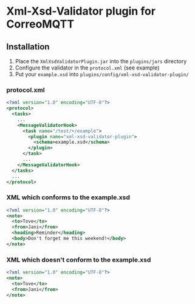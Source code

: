 # Xml-Xsd-Validator plugin for CorreoMQTT

## Installation
1. Place the `XmlXsdValidatorPlugin.jar` into the `plugins/jars` directory  
2. Configure the validator in the `protocol.xml` (see example)
3. Put your `example.xsd` into `plugins/config/xml-xsd-validator-plugin/`
### protocol.xml
```xml
<?xml version="1.0" encoding="UTF-8"?>
<protocol>
  <tasks>
    ...
    <MessageValidatorHook>
      <task name="/test/+/example">
        <plugin name="xml-xsd-validator-plugin">
          <schema>example.xsd</schema>
        </plugin>
      </task>
      ...
    </MessageValidatorHook>
  </tasks>
  ...
</protocol>
```

### XML which conforms to the example.xsd
```xml
<?xml version="1.0" encoding="UTF-8"?>  
<note>
  <to>Tove</to>
  <from>Jani</from>
  <heading>Reminder</heading>
  <body>Don't forget me this weekend!</body>
</note>
```

### XML which doesn't conform to the example.xsd
```xml
<?xml version="1.0" encoding="UTF-8"?>  
<note>
  <to>Tove</to>
  <from>Jani</from>
</note>
```
